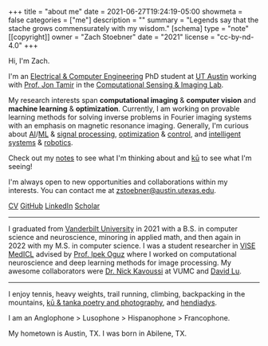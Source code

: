 +++
title = "about me"
date = 2021-06-27T19:24:19-05:00
showmeta = false
categories = ["me"]
description = ""
summary = "Legends say that the stache grows commensurately with my wisdom."
[schema]
  type = "note"
[[copyright]]
  owner = "Zach Stoebner"
  date = "2021"
  license = "cc-by-nd-4.0"
+++

<div id="random-image"></div>

<script>

// **when adding new images, run rename_images.py and paste output here**
var images = ['1.jpeg', '10.jpeg', '11.jpeg', '12.jpeg', '2.jpeg', '3.jpeg', '4.jpeg', '5.jpeg', '6.jpeg', '7.jpeg', '8.jpeg', '9.jpeg', '13.jpeg', '14.jpeg', '15.jpeg', '16.jpeg', '17.jpeg', '18.jpeg'];  

// Function to select and display a random image
function displayRandomImage() {
    var randomImage = images[Math.floor(Math.random() * images.length)];
    var imgElement = `<img src="/profiles/${randomImage}" alt="random image of Zach Stoebner" style="height:500px;max-width:100%;" >`;
    document.getElementById("random-image").innerHTML = imgElement;
}

// Call the function to display the random image
displayRandomImage();
</script>

Hi, I'm Zach.  

I'm an [Electrical & Computer Engineering](https://www.ece.utexas.edu) PhD student at [UT Austin](https://www.utexas.edu) working with [Prof. Jon Tamir](https://users.ece.utexas.edu/~jtamir/) in the [Computational Sensing & Imaging Lab](https://users.ece.utexas.edu/~jtamir/csilab.html).

My research interests span **computational imaging** & **computer vision** and **machine learning** & **optimization**. Currently, I am working on provable learning methods for solving inverse problems in Fourier imaging systems with an emphasis on magnetic resonance imaging. Generally, I'm curious about [AI](/tags/ai)/[ML](/tags/ml) & [signal processing](/tags/sigproc), [optimization](/tags/opt) & [control](/tags/control), and [intelligent systems](/tags/cps) & [robotics](/tags/robotics).  

Check out my [notes](/notes/) to see what I'm thinking about and [kū](/kus/) to see what I'm seeing!

I'm always open to new opportunities and collaborations within my interests. You can contact me at <zstoebner@austin.utexas.edu>.

[CV](/doc/CV.pdf)
[GitHub](https://github.com/zstoebs)
[LinkedIn](https://www.linkedin.com/in/zstoebs/)
[Scholar](https://scholar.google.com/citations?authuser=2&user=uQ4eoukAAAAJ)

<!--more-->

---

I graduated from [Vanderbilt University](https://www.vanderbilt.edu) in 2021 with a B.S. in computer science and neuroscience, minoring in applied math, and then again in 2022 with my M.S. in computer science. I was a student researcher in [VISE MedICL](https://www.vanderbilt.edu/vise/visepeople/zachary-stoebner/) advised by [Prof. Ipek Oguz](https://engineering.vanderbilt.edu/bio/ipek-oguz) where I worked on computational neuroscience and deep learning methods for image processing. My awesome collaborators were [Dr. Nick Kavoussi](https://www.vumc.org/urology/person/nicholas-kavoussi-md) at VUMC and [David Lu](https://www.vanderbilt.edu/vise/visepeople/daiwei-david-lu/).  

---

I enjoy tennis, heavy weights, trail running, climbing, backpacking in the mountains, [kū & tanka poetry and photography](/kus/), and [hendiadys](/notes/hendiadys).  

I am an Anglophone > Lusophone > Hispanophone > Francophone.  

My hometown is Austin, TX. I was born in Abilene, TX.  

